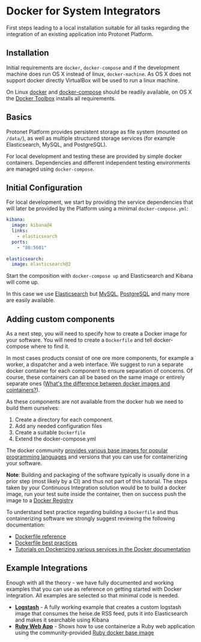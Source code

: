 # Docker for System Integrators

First steps leading to a local installation suitable for all tasks regarding the integration of an existing application into Protonet Platform.

## Installation

Initial requirements are  `docker`, `docker-compose` and if the development machine does run OS X instead of linux, `docker-machine`. As OS X does not support docker directly VirtualBox will be used to run a linux machine.


On Linux [docker](https://docs.docker.com/linux/step_one/) and [docker-compose](https://docs.docker.com/engine/installation/ubuntulinux/) should be readily available, on OS X the [Docker Toolbox](https://www.docker.com/docker-toolbox) installs all requirements.


## Basics

Protonet Platform provides persistent storage as file system (mounted on `/data/`), as well as multiple structured storage services (for example Elasticsearch, MySQL, and PostgreSQL).

For local development and testing these are provided by simple docker containers. Dependencies and different independent testing environments are managed using `docker-compose`.

## Initial Configuration

For local development, we start by providing the service dependencies that will later be provided by the Platform using a minimal `docker-compose.yml`:

```yaml
kibana:
  image: kibana@4
  links:
    - elasticsearch
  ports:
    - "80:5601"
  
elasticsearch:
  image: elasticsearch@2
```

Start the composition with `docker-compose up` and Elasticsearch and Kibana will come up.

In this case we use [Elasticsearch](https://hub.docker.com/_/elasticsearch/) but [MySQL](https://hub.docker.com/_/mysql/), [PostgreSQL](https://hub.docker.com/_/postgres/) and many more are easily available.

## Adding custom components

As a next step, you will need to specify how to create a Docker image for your software. You will need to create a `Dockerfile` and tell docker-compose where to find it.

In most cases products consist of one ore more components, for example a worker, a dispatcher and a web interface. We suggest to run a separate docker container for each component to ensure separation of concerns. Of course, these containers can all be based on the same image or entirely separate ones ([What's the difference between docker images and cointainers?](http://stackoverflow.com/questions/21498832/in-docker-whats-the-difference-between-a-container-and-an-image)).

As these components are not available from the docker hub we need to build them ourselves:

1. Create a directory for each component.
2. Add any needed configuration files
3. Create a suitable `Dockerfile`
4. Extend the docker-compose.yml

The docker community [provides various base images for popular programming languages](https://blog.docker.com/2014/09/docker-hub-official-repos-announcing-language-stacks/) and versions that you can use for containerizing your software.

**Note**: Building and packaging of the software typically is usually done in a prior step (most likely by a CI) and thus not part of this tutorial. The steps taken by your Continuous Integration solution would be to build a docker image, run your test suite inside the container, then on success push the image to a [Docker Registry](https://docs.docker.com/registry/)

To understand best practice regarding building a `Dockerfile` and thus containerizing software we strongly suggest reviewing the following documentation:

* [Dockerfile reference](https://docs.docker.com/engine/reference/builder/)
* [Dockerfile best practices](https://docs.docker.com/engine/articles/dockerfile_best-practices/)
* [Tutorials on Dockerizing various services in the Docker documentation](https://docs.docker.com/engine/examples/)

## Example Integrations

Enough with all the theory - we have fully documented and working examples that you can use as reference on getting started with Docker integration. All examples are selected so that minimal code is needed.

  * **[Logstash](example-logstash/)** - A fully working example that creates a custom logstash image that consumes the heise.de RSS feed, puts it into Elasticsearch and makes it searchable using Kibana
  * **[Ruby Web App](example-ruby-webapp/)** - Shows how to use containerize a Ruby web application using the community-provided [Ruby docker base image](https://hub.docker.com/_/ruby/)